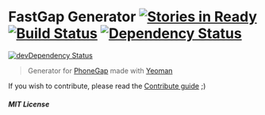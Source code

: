 # FastGap Generator [![Stories in Ready](https://badge.waffle.io/fastgap/generator-fastgap.png?label=ready&title=Ready)](https://waffle.io/fastgap/generator-fastgap) [![Build Status](https://secure.travis-ci.org/FastGap/generator-fastgap.svg?branch=master)](https://travis-ci.org/FastGap/generator-fastgap) [![Dependency Status](https://david-dm.org/FastGap/generator-fastgap.svg?theme=shields.io)](https://david-dm.org/FastGap/generator-fastgap)
 [![devDependency Status](https://david-dm.org/danielfeelfine/generator-fastgap/dev-status.png?theme=shields.io)](https://david-dm.org/danielfeelfine/generator-fastgap#info=devDependencies)
> Generator for [PhoneGap](http://phonegap.com/) made with [Yeoman](http://yeoman.io/)

If you wish to contribute, please read the [Contribute guide](https://github.com/danielfeelfine/generator-fastgap/blob/master/CONTRIBUTING.md) ;)

##### MIT License
